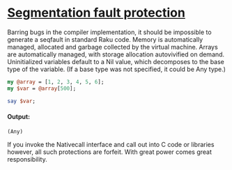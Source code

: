 [1]: https://rosettacode.org/wiki/Segmentation_fault_protection

# [Segmentation fault protection][1]

Barring bugs in the compiler implementation, it should be impossible to generate a seqfault in standard Raku code. Memory is automatically managed, allocated and garbage collected by the virtual machine. Arrays are automatically managed, with storage allocation autovivified on demand. Uninitialized variables default to a Nil value, which decomposes to the base type of the variable. (If a base type was not specified, it could be Any type.)

```perl
my @array = [1, 2, 3, 4, 5, 6];
my $var = @array[500];

say $var;
```

#### Output:
```
(Any)
```


If you invoke the Nativecall interface and call out into C code or libraries however, all such protections are forfeit. With great power comes great responsibility.
